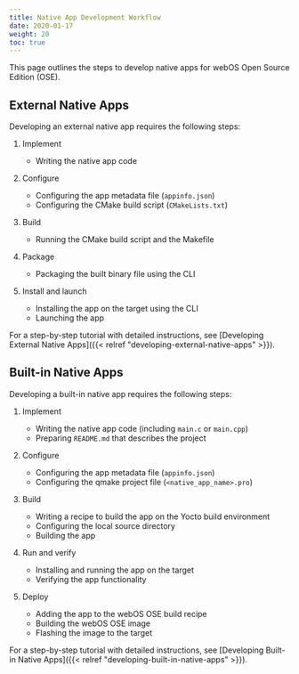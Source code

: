 ```yaml
---
title: Native App Development Workflow
date: 2020-01-17
weight: 20
toc: true
---
```


This page outlines the steps to develop native apps for webOS Open Source Edition (OSE).

## External Native Apps

Developing an external native app requires the following steps:

1. Implement

    - Writing the native app code

2. Configure

    - Configuring the app metadata file (`appinfo.json`)
    - Configuring the CMake build script (`CMakeLists.txt`)

3. Build

    - Running the CMake build script and the Makefile

4. Package

    - Packaging the built binary file using the CLI

5. Install and launch

    - Installing the app on the target using the CLI
    - Launching the app

For a step-by-step tutorial with detailed instructions, see [Developing External Native Apps]({{< relref "developing-external-native-apps" >}}).

## Built-in Native Apps

Developing a built-in native app requires the following steps:

1. Implement

    - Writing the native app code (including `main.c` or `main.cpp`)
    - Preparing `README.md` that describes the project

2. Configure

    - Configuring the app metadata file (`appinfo.json`)
    - Configuring the qmake project file (`<native_app_name>.pro`)

3. Build

    - Writing a recipe to build the app on the Yocto build environment
    - Configuring the local source directory
    - Building the app

4. Run and verify

    - Installing and running the app on the target
    - Verifying the app functionality

5. Deploy

    - Adding the app to the webOS OSE build recipe
    - Building the webOS OSE image
    - Flashing the image to the target

For a step-by-step tutorial with detailed instructions, see [Developing Built-in Native Apps]({{< relref "developing-built-in-native-apps" >}}).
